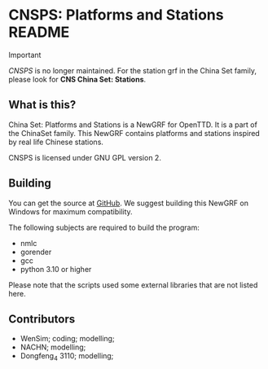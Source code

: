 # CNSPS: Platforms and Stations README

> [!IMPORTANT]
> _CNSPS_ is no longer maintained. For the station grf in the China Set family, please look for **CNS China Set: Stations**.

## What is this?
China Set: Platforms and Stations is a NewGRF for OpenTTD. It is a part of the ChinaSet family. This NewGRF contains platforms and stations inspired by real life Chinese stations.

CNSPS is licensed under GNU GPL version 2.

## Building
You can get the source at [GitHub](https://www.github.com/openttd-china-set/China-Set-Platforms-and-Stations). We suggest building this NewGRF on Windows for maximum compatibility.

The following subjects are required to build the program:

- nmlc
- gorender
- gcc
- python 3.10 or higher

Please note that the scripts used some external libraries that are not listed here.

## Contributors

- WenSim; coding; modelling;
- NACHN; modelling;
- Dongfeng<sub>4</sub>  3110; modelling;
